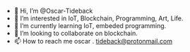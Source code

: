 - 👋 Hi, I’m @Oscar-Tideback
- 👀 I’m interested in IoT, Blockchain, Programming, Art, Life.
- 🌱 I’m currently learning IoT, embeded programming.
- 💞️ I’m looking to collaborate on blockchain.
- 📫 How to reach me oscar . tideback@protonmail.com

<!---
Oscar-Tideback/Oscar-Tideback is a ✨ special ✨ repository because its `README.md` (this file) appears on your GitHub profile.
You can click the Preview link to take a look at your changes.
--->

